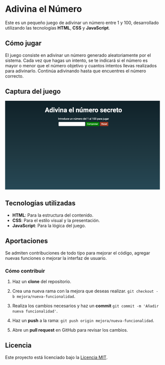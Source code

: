 # Adivina el Número

Este es un pequeño juego de adivinar un número entre 1 y 100, desarrollado utilizando las tecnologías **HTML**, **CSS** y **JavaScript**.

## Cómo jugar
El juego consiste en adivinar un número generado aleatoriamente por el sistema. Cada vez que hagas un intento, se te indicará si el número es mayor o menor que el número objetivo y cuantos intentos llevas realizados para adivinarlo. Continúa adivinando hasta que encuentres el número correcto.

## Captura del juego
![Captura del juego adivina el número](/img/juego-numeros.png)


## Tecnologías utilizadas
- **HTML**: Para la estructura del contenido.
- **CSS**: Para el estilo visual y la presentación.
- **JavaScript**: Para la lógica del juego.

## Aportaciones
Se admiten contribuciones de todo tipo para mejorar el código, agregar nuevas funciones o mejorar la interfaz de usuario.

### Cómo contribuir
1. Haz un **clone** del repositorio.
2. Crea una nueva rama con la mejora que deseas realizar.
 `git checkout -b mejora/nueva-funcionalidad`.

3. Realiza los cambios necesarios y haz un **commit**
 `git commit -m 'Añadir nueva funcionalidad'`.
4. Haz un **push** a la rama:
 `git push origin mejora/nueva-funcionalidad`.
5. Abre un **pull request** en GitHub para revisar los cambios.

## Licencia
Este proyecto está licenciado bajo la [Licencia MIT](LICENSE).